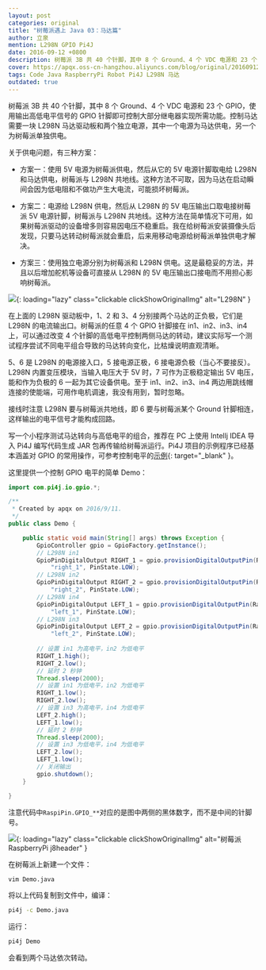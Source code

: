```yaml
---
layout: post
categories: original
title: "树莓派遇上 Java 03：马达篇"
author: 立泉
mention: L298N GPIO Pi4J
date: 2016-09-12 +0800
description: 树莓派 3B 共 40 个针脚，其中 8 个 Ground、4 个 VDC 电源和 23 个 GPIO，使用输出高低电平信号的 GPIO 针脚即可控制大部分继电器实现所需功能。控制马达需要一块 L298N 马达驱动板和两个独立电源，其中一个电源为马达供电，另一个为树莓派单独供电。
cover: https://apqx.oss-cn-hangzhou.aliyuncs.com/blog/original/20160912/l298n.jpg
tags: Code Java RaspberryPi Robot Pi4J L298N 马达
outdated: true
---
```


树莓派 3B 共 40 个针脚，其中 8 个 Ground、4 个 VDC 电源和 23 个 GPIO，使用输出高低电平信号的 GPIO 针脚即可控制大部分继电器实现所需功能。控制马达需要一块 L298N 马达驱动板和两个独立电源，其中一个电源为马达供电，另一个为树莓派单独供电。

关于供电问题，有三种方案：

* 方案一：使用 5V 电源为树莓派供电，然后从它的 5V 电源针脚取电给 L298N 和马达供电，树莓派与 L298N 共地线。这种方法不可取，因为马达在启动瞬间会因为低电阻和不做功产生大电流，可能损坏树莓派。

* 方案二：电源给 L298N 供电，然后从 L298N 的 5V 电压输出口取电接树莓派 5V 电源针脚，树莓派与 L298N 共地线。这种方法在简单情况下可用，如果树莓派驱动的设备增多则容易因电压不稳重启。我在给树莓派安装摄像头后发现，只要马达转动树莓派就会重启，后来用移动电源给树莓派单独供电才解决。

* 方案三：使用独立电源分别为树莓派和 L298N 供电。这是最稳妥的方法，并且以后增加舵机等设备可直接从 L298N 的 5V 电压输出口接电而不用担心影响树莓派。

![](https://apqx.oss-cn-hangzhou.aliyuncs.com/blog/original/20160912/l298n.jpg){: loading="lazy" class="clickable clickShowOriginalImg" alt="L298N" }

在上面的 L298N 驱动板中，1、2 和 3、4 分别接两个马达的正负极，它们是 L298N 的电流输出口。树莓派的任意 4 个 GPIO 针脚接在 in1、in2、in3、in4 上，可以通过改变 4 个针脚的高低电平控制两侧马达的转动，建议实际写一个测试程序尝试不同电平组合导致的马达转向变化，比枯燥说明直观清晰。

5、6 是 L298N 的电源接入口，5 接电源正极，6 接电源负极（当心不要接反）。L298N 内置变压模块，当输入电压大于 5V 时，7 可作为正极稳定输出 5V 电压，能和作为负极的 6 一起为其它设备供电。至于 in1、in2、in3、in4 两边用跳线帽连接的使能端，可用作电机调速，我没有用到，暂时忽略。

接线时注意 L298N 要与树莓派共地线，即 6 要与树莓派某个 Ground 针脚相连，这样输出的电平信号才能构成回路。

写一个小程序测试马达转向与高低电平的组合，推荐在 PC 上使用 Intellj IDEA 导入 Pi4J 编写代码生成 JAR 包再传输给树莓派运行。Pi4J 项目的示例程序已经基本涵盖对 GPIO 的常用操作，可参考控制电平的[示例](http://pi4j.com/example/control.html){: target="_blank" }。

这里提供一个控制 GPIO 电平的简单 Demo：

```java
import com.pi4j.io.gpio.*;

/**
 * Created by apqx on 2016/9/11.
 */
public class Demo {

    public static void main(String[] args) throws Exception {
        GpioController gpio = GpioFactory.getInstance();
        // L298N in1
        GpioPinDigitalOutput RIGHT_1 = gpio.provisionDigitalOutputPin(RaspiPin.GPIO_00,
            "right_1", PinState.LOW);
        // L298N in2
        GpioPinDigitalOutput RIGHT_2 = gpio.provisionDigitalOutputPin(RaspiPin.GPIO_02,
            "right_2", PinState.LOW);
        // L298N in4
        GpioPinDigitalOutput LEFT_1 = gpio.provisionDigitalOutputPin(RaspiPin.GPIO_04,
            "left_1", PinState.LOW);
        // L298N in3
        GpioPinDigitalOutput LEFT_2 = gpio.provisionDigitalOutputPin(RaspiPin.GPIO_03,
            "left_2", PinState.LOW);
        
        // 设置 in1 为高电平，in2 为低电平
        RIGHT_1.high();
        RIGHT_2.low();
        // 延时 2 秒钟
        Thread.sleep(2000);
        // 设置 in1 为低电平，in2 为低电平
        RIGHT_1.low();
        RIGHT_2.low();
        // 设置 in3 为高电平，in4 为低电平
        LEFT_2.high();
        LEFT_1.low();
        // 延时 2 秒钟
        Thread.sleep(2000);
        // 设置 in3 为低电平，in4 为低电平
        LEFT_2.low();
        LEFT_1.low();
        // 关闭输出
        gpio.shutdown();
    }

}
```

注意代码中`RaspiPin.GPIO_**`对应的是图中两侧的黑体数字，而不是中间的针脚号。

![](https://apqx.oss-cn-hangzhou.aliyuncs.com/blog/original/20160912/j8header_2b.png){: loading="lazy" class="clickable clickShowOriginalImg" alt="树莓派 RaspberryPi j8header" }

在树莓派上新建一个文件：

```sh
vim Demo.java
```

将以上代码复制到文件中，编译：

```sh
pi4j -c Demo.java
```

运行：

```sh
pi4j Demo
```

会看到两个马达依次转动。